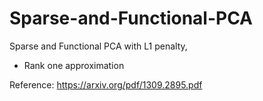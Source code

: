 # Sparse-and-Functional-PCA
Sparse and Functional PCA with L1 penalty,
* Rank one approximation

Reference: https://arxiv.org/pdf/1309.2895.pdf
